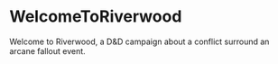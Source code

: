# WelcomeToRiverwood
Welcome to Riverwood, a D&amp;D campaign about a conflict surround an arcane fallout event.
